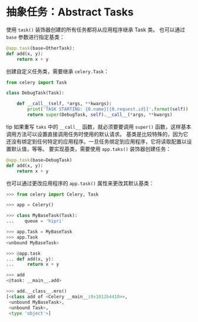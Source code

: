 # 抽象任务：Abstract Tasks

使用 `task()` 装饰器创建的所有任务都将从应用程序继承 Task 类。 也可以通过 `base` 参数进行指定基类：

```python
@app.task(base=OtherTask):
def add(x, y):
    return x + y
```

创建自定义任务类，需要继承 `celery.Task`：

```python
from celery import Task

class DebugTask(Task):

    def __call__(self, *args, **kwargs):
        print('TASK STARTING: {0.name}[{0.request.id}]'.format(self))
        return super(DebugTask, self).__call__(*args, **kwargs)
```

tip 如果重写 `taks` 中的 `__call__` 函数，就必须要要调用 `super()` 函数，这样基本调用方法可以设置直接调用任务时使用的默认请求。 基类是比较特殊的，因为它还没有绑定到任何特定的应用程序。一旦任务绑定到应用程序，它将读取配置以设置默认值，等等。 要实现基类，需要使用 `app.taks()` 装饰器创建任务：

```python
@app.task(base=DebugTask)
def add(x, y):
    return x + y
```

也可以通过更改应用程序的 `app.task()` 属性来更改其默认基类：

```python
>>> from celery import Celery, Task

>>> app = Celery()

>>> class MyBaseTask(Task):
...    queue = 'hipri'

>>> app.Task = MyBaseTask
>>> app.Task
<unbound MyBaseTask>

>>> @app.task
... def add(x, y):
...     return x + y

>>> add
<@task: __main__.add>

>>> add.__class__.mro()
[<class add of <Celery __main__:0x1012b4410>>,
 <unbound MyBaseTask>,
 <unbound Task>,
 <type 'object'>]
```

